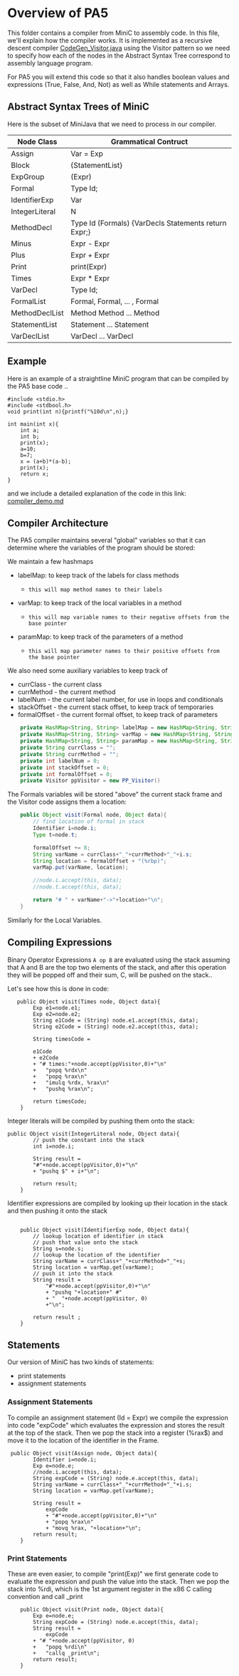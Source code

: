 # Overview of PA5
This folder contains a compiler from MiniC to assembly code.
In this file, we'll explain how the compiler works. It is implemented
as a recursive descent compiler
   [CodeGen_Visitor.java](./CodeGen_Visitor.java)
using the Visitor pattern so we need
to specify how each of the nodes in the Abstract Syntax Tree correspond
to assembly language program.

For PA5 you will extend this code so that it also handles boolean values
and expressions (True, False, And, Not) as well as While statements
and Arrays.

## Abstract Syntax Trees of MiniC
Here is the subset of MiniJava that we need to process in our compiler.

|Node Class | Grammatical Contruct |
| --- | --- |
|Assign|  Var = Exp|
|Block  | \{StatementList\}|
|ExpGroup| \(Expr\)|
|Formal | Type Id;|
|IdentifierExp | Var|
|IntegerLiteral | N|
|MethodDecl  |    Type Id (Formals) \{VarDecls Statements return Expr;\}|
|Minus | Expr - Expr|
|Plus  | Expr + Expr|
|Print | print(Expr)|
|Times | Expr * Expr|
|VarDecl | Type Id;|
|FormalList|  Formal, Formal, ... , Formal|
|MethodDeclList| Method Method ... Method|
|StatementList|  Statement ... Statement|
|VarDeclList|  VarDecl ... VarDecl|

## Example 
Here is an example of a straightline MiniC program that can be compiled by the PA5 base code ..
```
#include <stdio.h>
#include <stdbool.h>
void print(int n){printf("%10d\n",n);}

int main(int x){
    int a;
    int b;
    print(x);
    a=10;
    b=7;
    x = (a+b)*(a-b);
    print(x);
    return x;
}
```
and we include a detailed explanation of the code in this link:
   [compiler_demo.md](./compiler_demo.md)

## Compiler Architecture
The PA5 compiler maintains several "global" variables so that it can determine where the
variables of the program should be stored:

We maintain a few hashmaps 
 *  labelMap: to keep track of the labels for class methods
    *     this will map method names to their labels
 *  varMap: to keep track of the local variables in a method
    *     this will map variable names to their negative offsets from the base pointer
 *  paramMap: to keep track of the parameters of a method
    *     this will map parameter names to their positive offsets from the base pointer
  
We also need some auxiliary variables to keep track of 
 *  currClass - the current class
 *  currMethod - the current method
 *  labelNum - the current label number, for use in loops and conditionals
 *  stackOffset - the current stack offset, to keep track of temporaries
 *  formalOffset - the current formal offset, to keep track of parameters

``` java
    private HashMap<String, String> labelMap = new HashMap<String, String>();
    private HashMap<String, String> varMap = new HashMap<String, String>();
    private HashMap<String, String> paramMap = new HashMap<String, String>();
    private String currClass = "";
    private String currMethod = "";
    private int labelNum = 0;
    private int stackOffset = 0;
    private int formalOffset = 0;
    private Visitor ppVisitor = new PP_Visitor()
```

The Formals variables will be stored "above" the current stack frame and the Visitor code
assigns them a location:
``` java
    public Object visit(Formal node, Object data){ 
        // find location of formal in stack
        Identifier i=node.i;
        Type t=node.t;

        formalOffset += 8;
        String varName = currClass+"_"+currMethod+"_"+i.s;
        String location = formalOffset + "(%rbp)";
        varMap.put(varName, location);

        //node.i.accept(this, data);
        //node.t.accept(this, data);

        return "# " + varName+"->"+location+"\n"; 
    }
```
Similarly for the Local Variables.

## Compiling Expressions
Binary Operator Expressions  ```A op B``` are evaluated using the stack assuming that A and B
are the top two elements of the stack, and after this operation they will be popped off
and their sum, C, will be pushed on the stack..

Let's see how this is done in code:

```
   public Object visit(Times node, Object data){ 
        Exp e1=node.e1;
        Exp e2=node.e2;
        String e1Code = (String) node.e1.accept(this, data);
        String e2Code = (String) node.e2.accept(this, data);

        String timesCode = 
        
        e1Code
        + e2Code
        + "# times:"+node.accept(ppVisitor,0)+"\n"
        +   "popq %rdx\n"
        +   "popq %rax\n"
        +   "imulq %rdx, %rax\n"
        +   "pushq %rax\n";

        return timesCode; 
    }
```
Integer literals will be compiled by pushing them onto the stack:
```
public Object visit(IntegerLiteral node, Object data){ 
        // push the constant into the stack
        int i=node.i;

        String result = 
        "#"+node.accept(ppVisitor,0)+"\n"
        + "pushq $" + i+"\n";

        return result; 
    }

```
Identifier expressions are compiled by looking up their location in the stack
and then pushing it onto the stack 
```

    public Object visit(IdentifierExp node, Object data){ 
        // lookup location of identifier in stack
        // push that value onto the stack
        String s=node.s;
        // lookup the location of the identifier
        String varName = currClass+"_"+currMethod+"_"+s;
        String location = varMap.get(varName);
        // push it into the stack
        String result = 
            "#"+node.accept(ppVisitor,0)+"\n"
            + "pushq "+location+" #"
            + "  "+node.accept(ppVisitor, 0)
            +"\n";

        return result ; 
    }

```

## Statements
Our version of MiniC has two kinds of statements:
* print statements
* assignment statements

### Assignment Statements
To compile an assignment statement (Id = Expr)
we compile the expression into code "expCode" which
evaluates the expression and stores the result at the top of the stack.
Then we pop the stack into a register (%rax$) and move it to
the location of the identifier in the Frame.
```
 public Object visit(Assign node, Object data){ 
        Identifier i=node.i;
        Exp e=node.e;
        //node.i.accept(this, data);
        String expCode = (String) node.e.accept(this, data);
        String varName = currClass+"_"+currMethod+"_"+i.s;
        String location = varMap.get(varName);

        String result =            
            expCode
            + "#"+node.accept(ppVisitor,0)+"\n"
            + "popq %rax\n"
            + "movq %rax, "+location+"\n";     
        return result; 
    }
```

### Print Statements
These are even easier, to compile "print(Exp)" we first generate code to
evaluate the expression and push the value into the stack. Then we pop the
stack into %rdi, which is the 1st argument register in the x86 C calling convention
and call _print
```
    public Object visit(Print node, Object data){ 
        Exp e=node.e;
        String expCode = (String) node.e.accept(this, data);
        String result =     
            expCode
        + "# "+node.accept(ppVisitor, 0)
        +   "popq %rdi\n"
        +   "callq _print\n";
        return result;
    }

```


